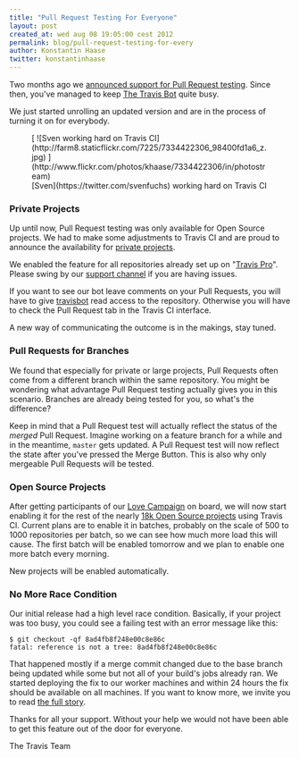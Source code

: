 ```yaml
---
title: "Pull Request Testing For Everyone"
layout: post
created_at: wed aug 08 19:05:00 cest 2012
permalink: blog/pull-request-testing-for-every
author: Konstantin Haase
twitter: konstantinhaase
---
```


Two months ago we [announced support for Pull Request testing](/blog/announcing-pull-request-support). Since then, you've managed to keep [The Travis Bot](https://github.com/travisbot) quite busy.

We just started unrolling an updated version and are in the process of turning it on for everybody.

<figure class="small right">
  [ ![Sven working hard on Travis CI](http://farm8.staticflickr.com/7225/7334422306_98400fd1a6_z.jpg) ](http://www.flickr.com/photos/khaase/7334422306/in/photostream)
  <figcaption>[Sven](https://twitter.com/svenfuchs) working hard on Travis CI</figcaption>
</figure>

### Private Projects

Up until now, Pull Request testing was only available for Open Source projects. We had to make some adjustments to Travis CI and are proud to announce the availability for [private projects](http://travis-ci.com/).

We enabled the feature for all repositories already set up on "[Travis Pro](http://travis-ci.com/)". Please swing by our [support channel](https://travisci.campfirenow.com/10e50) if you are having issues.

If you want to see our bot leave comments on your Pull Requests, you will have to give [travisbot](https://github.com/travisbot) read access to the repository. Otherwise you will have to check the Pull Request tab in the Travis CI interface.

A new way of communicating the outcome is in the makings, stay tuned.

### Pull Requests for Branches

We found that especially for private or large projects, Pull Requests often come from a different branch within the same repository. You might be wondering what advantage Pull Request testing actually gives you in this scenario. Branches are already being tested for you, so what's the difference?

Keep in mind that a Pull Request test will actually reflect the status of the *merged* Pull Request. Imagine working on a feature branch for a while and in the meantime, `master` gets updated. A Pull Request test will now reflect the state after you've pressed the Merge Button. This is also why only mergeable Pull Requests will be tested.

### Open Source Projects

After getting participants of our [Love Campaign](https://love.travis-ci.org/) on board, we will now start enabling it for the rest of the nearly [18k Open Source projects](http://travis-ci.org/stats) using Travis CI. Current plans are to enable it in batches, probably on the scale of 500 to 1000 repositories per batch, so we can see how much more load this will cause. The first batch will be enabled tomorrow and we plan to enable one more batch every morning.

New projects will be enabled automatically.

### No More Race Condition

Our initial release had a high level race condition. Basically, if your project was too busy, you could see a failing test with an error message like this:

    $ git checkout -qf 8ad4fb8f248e00c8e86c
    fatal: reference is not a tree: 8ad4fb8f248e00c8e86c

That happened mostly if a merge commit changed due to the base branch being updated while some but not all of your build's jobs already ran. We started deploying the fix to our worker machines and within 24 hours the fix should be available on all machines. If you want to know more, we invite you to read [the full story](https://github.com/travis-ci/travis-build/pull/26).

Thanks for all your support. Without your help we would not have been able to get this feature out of the door for everyone.

The Travis Team